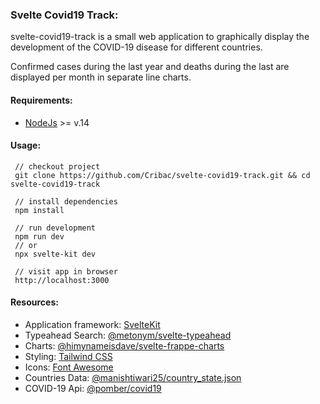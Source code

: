 ### Svelte Covid19 Track:

svelte-covid19-track is a small web application to graphically display the development of the COVID-19 disease for different countries.

Confirmed cases during the last year and deaths during the last are displayed per month in separate line charts.

#### Requirements:
 - [NodeJs](https://nodejs.org/en/) >= v.14

#### Usage:
```
 // checkout project
 git clone https://github.com/Cribac/svelte-covid19-track.git && cd svelte-covid19-track
 
 // install dependencies
 npm install
 
 // run development
 npm run dev
 // or
 npx svelte-kit dev

 // visit app in browser
 http://localhost:3000
```


#### Resources:

 - Application framework: [SvelteKit](https://kit.svelte.dev/)
 - Typeahead Search: [@metonym/svelte-typeahead](https://github.com/metonym/svelte-typeahead)
 - Charts: [@himynameisdave/svelte-frappe-charts](https://github.com/himynameisdave/svelte-frappe-charts)
 - Styling: [Tailwind CSS](https://tailwindcss.com/)
 - Icons: [Font Awesome](https://fontawesome.com/)
 - Countries Data: [@manishtiwari25/country_state.json](https://gist.github.com/manishtiwari25/0fa055ee14f29ee6a7654d50af20f095)
 - COVID-19 Api: [@pomber/covid19](https://github.com/pomber/covid19)
